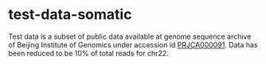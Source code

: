 # test-data-somatic

Test data is a subset of public data available at genome sequence archive of Beijing Institute of Genomics under accession id [PRJCA000091](https://bigd.big.ac.cn/bioproject/browse/PRJCA000091).
Data has been reduced to be 10% of total reads for chr22.
